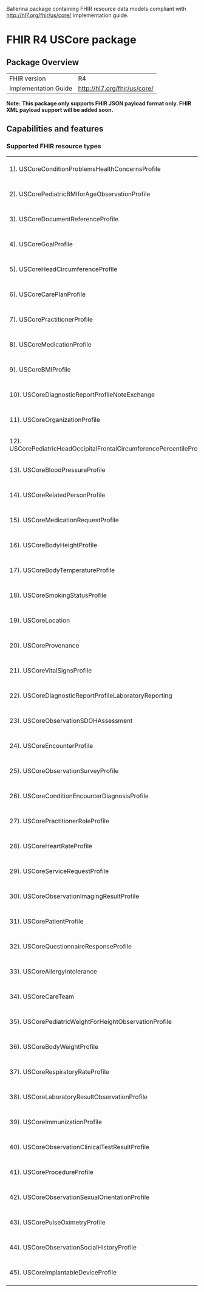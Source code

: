 Ballerina package containing FHIR resource data models
compliant with http://hl7.org/fhir/us/core/ implementation guide.

# FHIR R4 USCore package

## Package Overview

|                      |                      |
|----------------------|----------------------|
| FHIR version         | R4                   |
| Implementation Guide | http://hl7.org/fhir/us/core/               |


**Note:**
**This package only supports FHIR JSON payload format only. FHIR XML payload support will be added soon.**

## Capabilities and features

### Supported FHIR resource types

|                  |                                             |
|------------------|---------------------------------------------|
| 1). USCoreConditionProblemsHealthConcernsProfile | [[Definition]][s1] [[Ballerina Record]][m1] |
| 2). USCorePediatricBMIforAgeObservationProfile | [[Definition]][s2] [[Ballerina Record]][m2] |
| 3). USCoreDocumentReferenceProfile | [[Definition]][s3] [[Ballerina Record]][m3] |
| 4). USCoreGoalProfile | [[Definition]][s4] [[Ballerina Record]][m4] |
| 5). USCoreHeadCircumferenceProfile | [[Definition]][s5] [[Ballerina Record]][m5] |
| 6). USCoreCarePlanProfile | [[Definition]][s6] [[Ballerina Record]][m6] |
| 7). USCorePractitionerProfile | [[Definition]][s7] [[Ballerina Record]][m7] |
| 8). USCoreMedicationProfile | [[Definition]][s8] [[Ballerina Record]][m8] |
| 9). USCoreBMIProfile | [[Definition]][s9] [[Ballerina Record]][m9] |
| 10). USCoreDiagnosticReportProfileNoteExchange | [[Definition]][s10] [[Ballerina Record]][m10] |
| 11). USCoreOrganizationProfile | [[Definition]][s11] [[Ballerina Record]][m11] |
| 12). USCorePediatricHeadOccipitalFrontalCircumferencePercentileProfile | [[Definition]][s12] [[Ballerina Record]][m12] |
| 13). USCoreBloodPressureProfile | [[Definition]][s13] [[Ballerina Record]][m13] |
| 14). USCoreRelatedPersonProfile | [[Definition]][s14] [[Ballerina Record]][m14] |
| 15). USCoreMedicationRequestProfile | [[Definition]][s15] [[Ballerina Record]][m15] |
| 16). USCoreBodyHeightProfile | [[Definition]][s16] [[Ballerina Record]][m16] |
| 17). USCoreBodyTemperatureProfile | [[Definition]][s17] [[Ballerina Record]][m17] |
| 18). USCoreSmokingStatusProfile | [[Definition]][s18] [[Ballerina Record]][m18] |
| 19). USCoreLocation | [[Definition]][s19] [[Ballerina Record]][m19] |
| 20). USCoreProvenance | [[Definition]][s20] [[Ballerina Record]][m20] |
| 21). USCoreVitalSignsProfile | [[Definition]][s21] [[Ballerina Record]][m21] |
| 22). USCoreDiagnosticReportProfileLaboratoryReporting | [[Definition]][s22] [[Ballerina Record]][m22] |
| 23). USCoreObservationSDOHAssessment | [[Definition]][s23] [[Ballerina Record]][m23] |
| 24). USCoreEncounterProfile | [[Definition]][s24] [[Ballerina Record]][m24] |
| 25). USCoreObservationSurveyProfile | [[Definition]][s25] [[Ballerina Record]][m25] |
| 26). USCoreConditionEncounterDiagnosisProfile | [[Definition]][s26] [[Ballerina Record]][m26] |
| 27). USCorePractitionerRoleProfile | [[Definition]][s27] [[Ballerina Record]][m27] |
| 28). USCoreHeartRateProfile | [[Definition]][s28] [[Ballerina Record]][m28] |
| 29). USCoreServiceRequestProfile | [[Definition]][s29] [[Ballerina Record]][m29] |
| 30). USCoreObservationImagingResultProfile | [[Definition]][s30] [[Ballerina Record]][m30] |
| 31). USCorePatientProfile | [[Definition]][s31] [[Ballerina Record]][m31] |
| 32). USCoreQuestionnaireResponseProfile | [[Definition]][s32] [[Ballerina Record]][m32] |
| 33). USCoreAllergyIntolerance | [[Definition]][s33] [[Ballerina Record]][m33] |
| 34). USCoreCareTeam | [[Definition]][s34] [[Ballerina Record]][m34] |
| 35). USCorePediatricWeightForHeightObservationProfile | [[Definition]][s35] [[Ballerina Record]][m35] |
| 36). USCoreBodyWeightProfile | [[Definition]][s36] [[Ballerina Record]][m36] |
| 37). USCoreRespiratoryRateProfile | [[Definition]][s37] [[Ballerina Record]][m37] |
| 38). USCoreLaboratoryResultObservationProfile | [[Definition]][s38] [[Ballerina Record]][m38] |
| 39). USCoreImmunizationProfile | [[Definition]][s39] [[Ballerina Record]][m39] |
| 40). USCoreObservationClinicalTestResultProfile | [[Definition]][s40] [[Ballerina Record]][m40] |
| 41). USCoreProcedureProfile | [[Definition]][s41] [[Ballerina Record]][m41] |
| 42). USCoreObservationSexualOrientationProfile | [[Definition]][s42] [[Ballerina Record]][m42] |
| 43). USCorePulseOximetryProfile | [[Definition]][s43] [[Ballerina Record]][m43] |
| 44). USCoreObservationSocialHistoryProfile | [[Definition]][s44] [[Ballerina Record]][m44] |
| 45). USCoreImplantableDeviceProfile | [[Definition]][s45] [[Ballerina Record]][m45] |

[m1]: https://lib.ballerina.io/ballerinax/health.fhir.r4.uscore501/1.1.0#USCoreConditionProblemsHealthConcernsProfile
[m2]: https://lib.ballerina.io/ballerinax/health.fhir.r4.uscore501/1.1.0#USCorePediatricBMIforAgeObservationProfile
[m3]: https://lib.ballerina.io/ballerinax/health.fhir.r4.uscore501/1.1.0#USCoreDocumentReferenceProfile
[m4]: https://lib.ballerina.io/ballerinax/health.fhir.r4.uscore501/1.1.0#USCoreGoalProfile
[m5]: https://lib.ballerina.io/ballerinax/health.fhir.r4.uscore501/1.1.0#USCoreHeadCircumferenceProfile
[m6]: https://lib.ballerina.io/ballerinax/health.fhir.r4.uscore501/1.1.0#USCoreCarePlanProfile
[m7]: https://lib.ballerina.io/ballerinax/health.fhir.r4.uscore501/1.1.0#USCorePractitionerProfile
[m8]: https://lib.ballerina.io/ballerinax/health.fhir.r4.uscore501/1.1.0#USCoreMedicationProfile
[m9]: https://lib.ballerina.io/ballerinax/health.fhir.r4.uscore501/1.1.0#USCoreBMIProfile
[m10]: https://lib.ballerina.io/ballerinax/health.fhir.r4.uscore501/1.1.0#USCoreDiagnosticReportProfileNoteExchange
[m11]: https://lib.ballerina.io/ballerinax/health.fhir.r4.uscore501/1.1.0#USCoreOrganizationProfile
[m12]: https://lib.ballerina.io/ballerinax/health.fhir.r4.uscore501/1.1.0#USCorePediatricHeadOccipitalFrontalCircumferencePercentileProfile
[m13]: https://lib.ballerina.io/ballerinax/health.fhir.r4.uscore501/1.1.0#USCoreBloodPressureProfile
[m14]: https://lib.ballerina.io/ballerinax/health.fhir.r4.uscore501/1.1.0#USCoreRelatedPersonProfile
[m15]: https://lib.ballerina.io/ballerinax/health.fhir.r4.uscore501/1.1.0#USCoreMedicationRequestProfile
[m16]: https://lib.ballerina.io/ballerinax/health.fhir.r4.uscore501/1.1.0#USCoreBodyHeightProfile
[m17]: https://lib.ballerina.io/ballerinax/health.fhir.r4.uscore501/1.1.0#USCoreBodyTemperatureProfile
[m18]: https://lib.ballerina.io/ballerinax/health.fhir.r4.uscore501/1.1.0#USCoreSmokingStatusProfile
[m19]: https://lib.ballerina.io/ballerinax/health.fhir.r4.uscore501/1.1.0#USCoreLocation
[m20]: https://lib.ballerina.io/ballerinax/health.fhir.r4.uscore501/1.1.0#USCoreProvenance
[m21]: https://lib.ballerina.io/ballerinax/health.fhir.r4.uscore501/1.1.0#USCoreVitalSignsProfile
[m22]: https://lib.ballerina.io/ballerinax/health.fhir.r4.uscore501/1.1.0#USCoreDiagnosticReportProfileLaboratoryReporting
[m23]: https://lib.ballerina.io/ballerinax/health.fhir.r4.uscore501/1.1.0#USCoreObservationSDOHAssessment
[m24]: https://lib.ballerina.io/ballerinax/health.fhir.r4.uscore501/1.1.0#USCoreEncounterProfile
[m25]: https://lib.ballerina.io/ballerinax/health.fhir.r4.uscore501/1.1.0#USCoreObservationSurveyProfile
[m26]: https://lib.ballerina.io/ballerinax/health.fhir.r4.uscore501/1.1.0#USCoreConditionEncounterDiagnosisProfile
[m27]: https://lib.ballerina.io/ballerinax/health.fhir.r4.uscore501/1.1.0#USCorePractitionerRoleProfile
[m28]: https://lib.ballerina.io/ballerinax/health.fhir.r4.uscore501/1.1.0#USCoreHeartRateProfile
[m29]: https://lib.ballerina.io/ballerinax/health.fhir.r4.uscore501/1.1.0#USCoreServiceRequestProfile
[m30]: https://lib.ballerina.io/ballerinax/health.fhir.r4.uscore501/1.1.0#USCoreObservationImagingResultProfile
[m31]: https://lib.ballerina.io/ballerinax/health.fhir.r4.uscore501/1.1.0#USCorePatientProfile
[m32]: https://lib.ballerina.io/ballerinax/health.fhir.r4.uscore501/1.1.0#USCoreQuestionnaireResponseProfile
[m33]: https://lib.ballerina.io/ballerinax/health.fhir.r4.uscore501/1.1.0#USCoreAllergyIntolerance
[m34]: https://lib.ballerina.io/ballerinax/health.fhir.r4.uscore501/1.1.0#USCoreCareTeam
[m35]: https://lib.ballerina.io/ballerinax/health.fhir.r4.uscore501/1.1.0#USCorePediatricWeightForHeightObservationProfile
[m36]: https://lib.ballerina.io/ballerinax/health.fhir.r4.uscore501/1.1.0#USCoreBodyWeightProfile
[m37]: https://lib.ballerina.io/ballerinax/health.fhir.r4.uscore501/1.1.0#USCoreRespiratoryRateProfile
[m38]: https://lib.ballerina.io/ballerinax/health.fhir.r4.uscore501/1.1.0#USCoreLaboratoryResultObservationProfile
[m39]: https://lib.ballerina.io/ballerinax/health.fhir.r4.uscore501/1.1.0#USCoreImmunizationProfile
[m40]: https://lib.ballerina.io/ballerinax/health.fhir.r4.uscore501/1.1.0#USCoreObservationClinicalTestResultProfile
[m41]: https://lib.ballerina.io/ballerinax/health.fhir.r4.uscore501/1.1.0#USCoreProcedureProfile
[m42]: https://lib.ballerina.io/ballerinax/health.fhir.r4.uscore501/1.1.0#USCoreObservationSexualOrientationProfile
[m43]: https://lib.ballerina.io/ballerinax/health.fhir.r4.uscore501/1.1.0#USCorePulseOximetryProfile
[m44]: https://lib.ballerina.io/ballerinax/health.fhir.r4.uscore501/1.1.0#USCoreObservationSocialHistoryProfile
[m45]: https://lib.ballerina.io/ballerinax/health.fhir.r4.uscore501/1.1.0#USCoreImplantableDeviceProfile

[s1]: http://hl7.org/fhir/us/core/StructureDefinition/us-core-condition-problems-health-concerns
[s2]: http://hl7.org/fhir/us/core/StructureDefinition/pediatric-bmi-for-age
[s3]: http://hl7.org/fhir/us/core/StructureDefinition/us-core-documentreference
[s4]: http://hl7.org/fhir/us/core/StructureDefinition/us-core-goal
[s5]: http://hl7.org/fhir/us/core/StructureDefinition/us-core-head-circumference
[s6]: http://hl7.org/fhir/us/core/StructureDefinition/us-core-careplan
[s7]: http://hl7.org/fhir/us/core/StructureDefinition/us-core-practitioner
[s8]: http://hl7.org/fhir/us/core/StructureDefinition/us-core-medication
[s9]: http://hl7.org/fhir/us/core/StructureDefinition/us-core-bmi
[s10]: http://hl7.org/fhir/us/core/StructureDefinition/us-core-diagnosticreport-note
[s11]: http://hl7.org/fhir/us/core/StructureDefinition/us-core-organization
[s12]: http://hl7.org/fhir/us/core/StructureDefinition/head-occipital-frontal-circumference-percentile
[s13]: http://hl7.org/fhir/us/core/StructureDefinition/us-core-blood-pressure
[s14]: http://hl7.org/fhir/us/core/StructureDefinition/us-core-relatedperson
[s15]: http://hl7.org/fhir/us/core/StructureDefinition/us-core-medicationrequest
[s16]: http://hl7.org/fhir/us/core/StructureDefinition/us-core-body-height
[s17]: http://hl7.org/fhir/us/core/StructureDefinition/us-core-body-temperature
[s18]: http://hl7.org/fhir/us/core/StructureDefinition/us-core-smokingstatus
[s19]: http://hl7.org/fhir/us/core/StructureDefinition/us-core-location
[s20]: http://hl7.org/fhir/us/core/StructureDefinition/us-core-provenance
[s21]: http://hl7.org/fhir/us/core/StructureDefinition/us-core-vital-signs
[s22]: http://hl7.org/fhir/us/core/StructureDefinition/us-core-diagnosticreport-lab
[s23]: http://hl7.org/fhir/us/core/StructureDefinition/us-core-observation-sdoh-assessment
[s24]: http://hl7.org/fhir/us/core/StructureDefinition/us-core-encounter
[s25]: http://hl7.org/fhir/us/core/StructureDefinition/us-core-observation-survey
[s26]: http://hl7.org/fhir/us/core/StructureDefinition/us-core-condition-encounter-diagnosis
[s27]: http://hl7.org/fhir/us/core/StructureDefinition/us-core-practitionerrole
[s28]: http://hl7.org/fhir/us/core/StructureDefinition/us-core-heart-rate
[s29]: http://hl7.org/fhir/us/core/StructureDefinition/us-core-servicerequest
[s30]: http://hl7.org/fhir/us/core/StructureDefinition/us-core-observation-imaging
[s31]: http://hl7.org/fhir/us/core/StructureDefinition/us-core-patient
[s32]: http://hl7.org/fhir/us/core/StructureDefinition/us-core-questionnaireresponse
[s33]: http://hl7.org/fhir/us/core/StructureDefinition/us-core-allergyintolerance
[s34]: http://hl7.org/fhir/us/core/StructureDefinition/us-core-careteam
[s35]: http://hl7.org/fhir/us/core/StructureDefinition/pediatric-weight-for-height
[s36]: http://hl7.org/fhir/us/core/StructureDefinition/us-core-body-weight
[s37]: http://hl7.org/fhir/us/core/StructureDefinition/us-core-respiratory-rate
[s38]: http://hl7.org/fhir/us/core/StructureDefinition/us-core-observation-lab
[s39]: http://hl7.org/fhir/us/core/StructureDefinition/us-core-immunization
[s40]: http://hl7.org/fhir/us/core/StructureDefinition/us-core-observation-clinical-test
[s41]: http://hl7.org/fhir/us/core/StructureDefinition/us-core-procedure
[s42]: http://hl7.org/fhir/us/core/StructureDefinition/us-core-observation-sexual-orientation
[s43]: http://hl7.org/fhir/us/core/StructureDefinition/us-core-pulse-oximetry
[s44]: http://hl7.org/fhir/us/core/StructureDefinition/us-core-observation-social-history
[s45]: http://hl7.org/fhir/us/core/StructureDefinition/us-core-implantable-device
